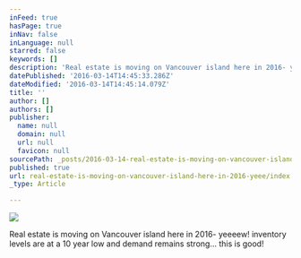 ```yaml
---
inFeed: true
hasPage: true
inNav: false
inLanguage: null
starred: false
keywords: []
description: 'Real estate is moving on Vancouver island here in 2016- yeeeew! inventory levels are at a 10 year low and demand remains strong... this is good!'
datePublished: '2016-03-14T14:45:33.286Z'
dateModified: '2016-03-14T14:45:14.079Z'
title: ''
author: []
authors: []
publisher:
  name: null
  domain: null
  url: null
  favicon: null
sourcePath: _posts/2016-03-14-real-estate-is-moving-on-vancouver-island-here-in-2016-yeee.md
published: true
url: real-estate-is-moving-on-vancouver-island-here-in-2016-yeee/index.html
_type: Article

---
```

![](https://the-grid-user-content.s3-us-west-2.amazonaws.com/04c75ece-1f19-4daf-973d-e57d49edb8ef.jpg)

Real estate is moving on Vancouver island here in 2016- yeeeew! inventory levels are at a 10 year low and demand remains strong... this is good!